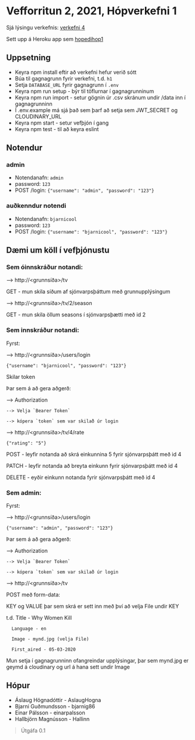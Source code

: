 
# Vefforritun 2, 2021, Hópverkefni 1

Sjá lýsingu verkefnis: [verkefni 4](https://github.com/vefforritun/vef2-2021-h1)

Sett upp á Heroku app sem [hopedihop1](https://hopedihop1.herokuapp.com/)

## Uppsetning

* Keyra npm install eftir að verkefni hefur verið sótt
* Búa til gagnagrunn fyrir verkefni, t.d. `h1`
* Setja `DATABASE_URL` fyrir gagnagrunn í `.env`
* Keyra npm run setup - býr til töflurnar í gagnagrunninum
* Keyra npm run import - setur gögnin úr .csv skránum undir /data inn í gagnagrunninn
* Í .env.example má sjá það sem þarf að setja sem JWT_SECRET og CLOUDINARY_URL
* Keyra npm start - setur vefþjón í gang
* Keyra npm test - til að keyra eslint


## Notendur

### admin
* Notendanafn: `admin`
* password: `123`
* POST /login: `{"username": "admin", "password": "123"}`

### auðkenndur notendi
* Notendanafn: `bjarnicool`
* password: `123`
* POST /login: `{"username": "bjarnicool", "password": "123"}`

## Dæmi um köll í vefþjónustu

### Sem óinnskráður notandi:
--> http://<grunnsíða>/tv

GET - mun skila síðum af sjónvarpsþáttum með grunnupplýsingum

--> http://<grunnsíða>/tv/2/season

GET - mun skila öllum seasons í sjónvarpsþætti með id 2

### Sem innskráður notandi:
Fyrst:

--> http://<grunnsíða>/users/login

`{"username": "bjarnicool", "password": "123"}`

Skilar token 

Þar sem á að gera aðgerð:

--> Authorization

    --> Velja `Bearer Token`

    --> kópera `token` sem var skilað úr login

--> http://<grunnsíða>/tv/4/rate

`{"rating": "5"}`

POST - leyfir notanda að skrá einkunnina 5 fyrir sjónvarpsþátt með id 4

PATCH - leyfir notanda að breyta einkunn fyrir sjónvarpsþátt með id 4

DELETE - eyðir einkunn notanda fyrir sjónvarpsþátt með id 4

### Sem admin:
Fyrst:

--> http://<grunnsíða>/users/login

`{"username": "admin", "password": "123"}`

Þar sem á að gera aðgerð:

--> Authorization

    --> Velja `Bearer Token`

    --> kópera `token` sem var skilað úr login

--> http://<grunnsíða>/tv

POST með form-data:

KEY og VALUE þar sem skrá er sett inn með því að velja File undir KEY

t.d.  Title - Why Women Kill

      Language - en

      Image - mynd.jpg (velja File)

      First_aired - 05-03-2020

Mun setja í gagnagrunninn ofangreindar upplýsingar, þar sem mynd.jpg er geymd á cloudinary og url á hana sett undir Image


## Hópur
* Áslaug Högnadóttir - AslaugHogna
* Bjarni Guðmundsson - bjarnig86
* Einar Pálsson - einarpalsson
* Hallbjörn Magnússon - Hallinn




> Útgáfa 0.1
